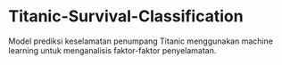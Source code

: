 # Titanic-Survival-Classification
Model prediksi keselamatan penumpang Titanic menggunakan machine learning untuk menganalisis faktor-faktor penyelamatan.
